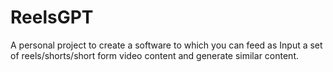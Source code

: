 # ReelsGPT
A personal project to create a software to which you can feed as Input a set of reels/shorts/short form video content and generate similar content.
